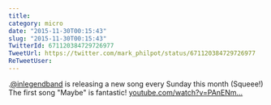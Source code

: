 ```yaml
---
title: 
category: micro
date: "2015-11-30T00:15:43"
slug: "2015-11-30T00:15:43"
TwitterId: 671120384729726977
TweetUrl: https://twitter.com/mark_philpot/status/671120384729726977
ReTweetUser: 
---
```


.[@inlegendband](https://twitter.com/inlegendband) is releasing a new song every Sunday this month (Squeee!) The first song "Maybe" is fantastic! [youtube.com/watch?v=PAnENm…](https://www.youtube.com/watch?v=PAnENmkQflM)